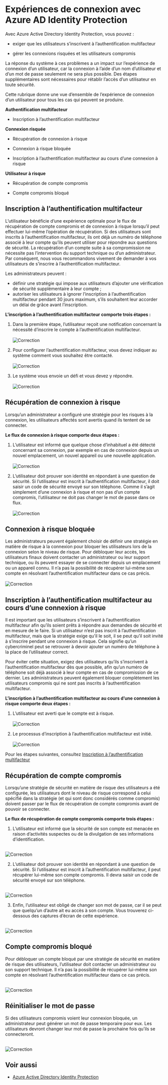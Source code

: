 <properties
	pageTitle="Expériences de connexion avec Azure AD Identity Protection | azure.microsoft.com/ Azure"
	description="Fournit une vue d’ensemble de l’expérience utilisateur lorsque Identity Protection a atténué ou corrigé la connexion d’un utilisateur ou lorsque l’authentification multifacteur est requise par une stratégie."
	services="active-directory"
	keywords="azure active directory identity protection, cloud app discovery, gestion d’applications, sécurité, risque, niveau de risque, vulnérabilité, stratégie de sécurité"
	documentationCenter=""
	authors="markusvi"
	manager="femila"
	editor=""/>

<tags
	ms.service="active-directory"
	ms.workload="identity"
	ms.tgt_pltfrm="na"
	ms.devlang="na"
	ms.topic="article"
	ms.date="08/16/2016"
	ms.author="markvi"/>

# Expériences de connexion avec Azure AD Identity Protection

Avec Azure Active Directory Identity Protection, vous pouvez :

- exiger que les utilisateurs s’inscrivent à l’authentification multifacteur

- gérer les connexions risquées et les utilisateurs compromis

La réponse du système à ces problèmes a un impact sur l’expérience de connexion d’un utilisateur, car la connexion à l’aide d’un nom d’utilisateur et d’un mot de passe seulement ne sera plus possible. Des étapes supplémentaires sont nécessaires pour rétablir l’accès d’un utilisateur en toute sécurité.

Cette rubrique donne une vue d’ensemble de l’expérience de connexion d’un utilisateur pour tous les cas qui peuvent se produire.

**Authentification multifacteur**

- Inscription à l’authentification multifacteur



**Connexion risquée**

- Récupération de connexion à risque

- Connexion à risque bloquée

- Inscription à l’authentification multifacteur au cours d’une connexion à risque
 

**Utilisateur à risque**

- Récupération de compte compromis

- Compte compromis bloqué




## Inscription à l’authentification multifacteur

L’utilisateur bénéficie d’une expérience optimale pour le flux de récupération de compte compromis et de connexion à risque lorsqu’il peut effectuer lui-même l’opération de récupération. Si des utilisateurs sont inscrits à l’authentification multifacteur, ils ont déjà un numéro de téléphone associé à leur compte qu’ils peuvent utiliser pour répondre aux questions de sécurité. La récupération d’un compte suite à sa compromission ne nécessite pas l’intervention du support technique ou d’un administrateur. Par conséquent, nous vous recommandons vivement de demander à vos utilisateurs de s’inscrire à l’authentification multifacteur.

Les administrateurs peuvent :

- définir une stratégie qui impose aux utilisateurs d’ajouter une vérification de sécurité supplémentaire à leur compte ;
- autoriser les utilisateurs à ignorer l’inscription à l’authentification multifacteur pendant 30 jours maximum, s’ils souhaitent leur accorder un délai de grâce avant l’inscription.

**L’inscription à l’authentification multifacteur comporte trois étapes :**

1. Dans la première étape, l’utilisateur reçoit une notification concernant la nécessité d’inscrire le compte à l’authentification multifacteur. <br><br> ![Correction](./media/active-directory-identityprotection-flows/140.png "Correction") <br>


2. Pour configurer l’authentification multifacteur, vous devez indiquer au système comment vous souhaitez être contacté. <br><br> ![Correction](./media/active-directory-identityprotection-flows/141.png "Correction") <br>
 
3. Le système vous envoie un défi et vous devez y répondre. <br><br> ![Correction](./media/active-directory-identityprotection-flows/142.png "Correction") <br>

 



## Récupération de connexion à risque

Lorsqu’un administrateur a configuré une stratégie pour les risques à la connexion, les utilisateurs affectés sont avertis quand ils tentent de se connecter.

**Le flux de connexion à risque comporte deux étapes :**

1. L’utilisateur est informé que quelque chose d’inhabituel a été détecté concernant sa connexion, par exemple en cas de connexion depuis un nouvel emplacement, un nouvel appareil ou une nouvelle application. <br> <br> ![Correction](./media/active-directory-identityprotection-flows/120.png "Correction") <br>

2. L’utilisateur doit prouver son identité en répondant à une question de sécurité. Si l’utilisateur est inscrit à l’authentification multifacteur, il doit saisir un code de sécurité envoyé sur son téléphone. Comme il s’agit simplement d’une connexion à risque et non pas d’un compte compromis, l’utilisateur ne doit pas changer le mot de passe dans ce flux. <br> <br> ![Correction](./media/active-directory-identityprotection-flows/121.png "Correction") <br>



 
## Connexion à risque bloquée
Les administrateurs peuvent également choisir de définir une stratégie en matière de risque à la connexion pour bloquer les utilisateurs lors de la connexion selon le niveau de risque. Pour débloquer leur accès, les utilisateurs finaux doivent contacter un administrateur ou leur support technique, ou ils peuvent essayer de se connecter depuis un emplacement ou un appareil connu. Il n’a pas la possibilité de récupérer lui-même son compte en résolvant l’authentification multifacteur dans ce cas précis. <br><br> ![Correction](./media/active-directory-identityprotection-flows/200.png "Correction") <br>



## Inscription à l’authentification multifacteur au cours d’une connexion à risque

Il est important que les utilisateurs s’inscrivent à l’authentification multifacteur afin qu’ils soient prêts à répondre aux demandes de sécurité et en mesure de le faire. Si un utilisateur n’est pas inscrit à l’authentification multifacteur, mais que la stratégie exige qu’il le soit, il se peut qu’il soit invité à s’inscrire pendant une connexion à risque. Cela signifie qu’un cybercriminel peut se retrouver à devoir ajouter un numéro de téléphone à la place de l’utilisateur correct.

Pour éviter cette situation, exigez des utilisateurs qu’ils s’inscrivent à l’authentification multifacteur dès que possible, afin qu’un numéro de téléphone soit déjà associé à leur compte en cas de compromission de ce dernier. Les administrateurs peuvent également bloquer complètement les utilisateurs compromis qui ne sont pas inscrits à l’authentification multifacteur.

**L’inscription à l’authentification multifacteur au cours d’une connexion à risque comporte deux étapes :**

1. L’utilisateur est averti que le compte est à risque. <br><br> ![Correction](./media/active-directory-identityprotection-flows/150.png "Correction") <br>

2. Le processus d’inscription à l’authentification multifacteur est initié. <br><br> ![Correction](./media/active-directory-identityprotection-flows/151.png "Correction") <br>

Pour les étapes suivantes, consultez [Inscription à l’authentification multifacteur](#multi-factor-authentication-registration)




## Récupération de compte compromis

Lorsqu’une stratégie de sécurité en matière de risque des utilisateurs a été configurée, les utilisateurs dont le niveau de risque correspond à celui spécifié dans la stratégie (et qui sont donc considérés comme compromis) doivent passer par le flux de récupération de compte compromis avant de pouvoir se connecter.

**Le flux de récupération de compte compromis comporte trois étapes :**

1. L’utilisateur est informé que la sécurité de son compte est menacée en raison d’activités suspectes ou de la divulgation de ses informations d’identification.

<br> ![Correction](./media/active-directory-identityprotection-flows/101.png "Correction") <br>

2.	L’utilisateur doit prouver son identité en répondant à une question de sécurité. Si l’utilisateur est inscrit à l’authentification multifacteur, il peut récupérer lui-même son compte compromis. Il devra saisir un code de sécurité envoyé sur son téléphone.

<br> ![Correction](./media/active-directory-identityprotection-flows/110.png "Correction") <br>


3.	Enfin, l’utilisateur est obligé de changer son mot de passe, car il se peut que quelqu’un d’autre ait eu accès à son compte. Vous trouverez ci-dessous des captures d’écran de cette expérience.
 
<br> ![Correction](./media/active-directory-identityprotection-flows/111.png "Correction") <br>



## Compte compromis bloqué 

Pour débloquer un compte bloqué par une stratégie de sécurité en matière de risque des utilisateurs, l’utilisateur doit contacter un administrateur ou son support technique. Il n’a pas la possibilité de récupérer lui-même son compte en résolvant l’authentification multifacteur dans ce cas précis.

<br> ![Correction](./media/active-directory-identityprotection-flows/104.png "Correction") <br>



 
## Réinitialiser le mot de passe

Si des utilisateurs compromis voient leur connexion bloquée, un administrateur peut générer un mot de passe temporaire pour eux. Les utilisateurs devront changer leur mot de passe la prochaine fois qu’ils se connecteront.

<br> ![Correction](./media/active-directory-identityprotection-flows/160.png "Correction") <br>


 




 

## Voir aussi

- [Azure Active Directory Identity Protection](active-directory-identityprotection.md)

<!---HONumber=AcomDC_0817_2016-->